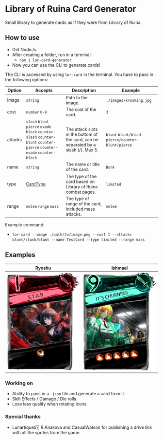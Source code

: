 # Library of Ruina Card Generator

Small library to generate cards as if they were from Library of Ruina.

## How to use

- Get NodeJs.
- After creating a folder, run in a terminal.
  - `npm i lor-card-generator`
- Now you can use the CLI to generate cards!

The CLI is accessed by using `lor-card` in the terminal. You have to pass in the following options:

| Option  | Accepts                                                                                                                   | Description                                                                         | Example                                             |
| ------- | ------------------------------------------------------------------------------------------------------------------------- | ----------------------------------------------------------------------------------- | --------------------------------------------------- |
| image   | `string`                                                                                                                  | Path to the image.                                                                  | `./images/krooming.jpg`                             |
| cost    | `number` `0-9`                                                                                                            | The cost of the card.                                                               | `3`                                                 |
| attacks | `slash` `blunt` `pierce` `evade` `block` `counter-slash` `counter-blunt` `counter-pierce` `counter-evade` `counter-block` | The attack slots in the bottom of the card, can be separated by a slash (/). Max 5. | `blunt` `blunt/blunt` `pierce/counter-blunt/pierce` |
| name    | `string`                                                                                                                  | The name or title of the card.                                                      | `Bonk`                                              |
| type    | [CardType](./src/docs/CardTypes.md)                                                                                       | The type of the card based on Library of Ruina combat pages.                        | `limited`                                           |
| range   | `melee` `range` `mass`                                                                                                    | The type of range of the card, included mass attacks.                               | `melee`                                             |

Example command:

- `lor-card --image ./path/to/image.png --cost 1 --attacks blunt/slash/blunt --name TestCard --type limited --range mass`

## Examples

| Ryoshu                             | Ishmael                               |
| ---------------------------------- | ------------------------------------- |
| ![](.//assets/examples/ryoshu.png) | ![](.//assets/examples/sloshmael.png) |

### Working on

- Ability to pass in a `.json` file and generate a card from it.
- Skill Effects / Damage / Die rolls.
- Lose less quality when rotating icons.

### Special thanks

- Lunartique07, R.Anakova and CasualWatson for publishing a drive link with all the sprites from the game.
